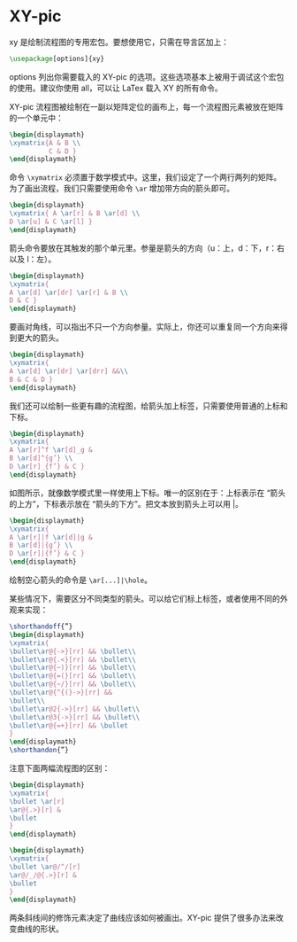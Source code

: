 # XY-pic

xy 是绘制流程图的专用宏包。要想使用它，只需在导言区加上：

```latex
\usepackage[options]{xy}
```

options 列出你需要载入的 XY-pic 的选项。这些选项基本上被用于调试这个宏包的使用。建议你使用 all，可以让 LaTex 载入 XY 的所有命令。

XY-pic 流程图被绘制在一副以矩阵定位的画布上，每一个流程图元素被放在矩阵的一个单元中：

```latex
\begin{displaymath}
\xymatrix{A & B \\
          C & D }
\end{displaymath}
```

命令 `\xymatrix` 必须置于数学模式中。这里，我们设定了一个两行两列的矩阵。为了画出流程，我们只需要使用命令 `\ar` 增加带方向的箭头即可。

```latex
\begin{displaymath}
\xymatrix{ A \ar[r] & B \ar[d] \\
D \ar[u] & C \ar[l] }
\end{displaymath}
```

箭头命令要放在其触发的那个单元里。参量是箭头的方向（u：上，d：下，r：右以及 l：左）。

```latex
\begin{displaymath}
\xymatrix{
A \ar[d] \ar[dr] \ar[r] & B \\
D & C }
\end{displaymath}
```

要画对角线，可以指出不只一个方向参量。实际上，你还可以重复同一个方向来得到更大的箭头。

```latex
\begin{displaymath}
\xymatrix{
A \ar[d] \ar[dr] \ar[drr] &&\\
B & C & D }
\end{displaymath}
```

我们还可以绘制一些更有趣的流程图，给箭头加上标签，只需要使用普通的上标和下标。

```latex
\begin{displaymath}
\xymatrix{
A \ar[r]^f \ar[d]_g &
B \ar[d]^{g’} \\
D \ar[r]_{f’} & C }
\end{displaymath}
```

如图所示，就像数学模式里一样使用上下标。唯一的区别在于：上标表示在 “箭头的上方”，下标表示放在 “箭头的下方”。把文本放到箭头上可以用 |。

```latex
\begin{displaymath}
\xymatrix{
A \ar[r]|f \ar[d]|g &
B \ar[d]|{g’} \\
D \ar[r]|{f’} & C }
\end{displaymath}
```

绘制空心箭头的命令是 `\ar[...]|\hole`。

某些情况下，需要区分不同类型的箭头。可以给它们标上标签，或者使用不同的外观来实现：

```latex
\shorthandoff{”}
\begin{displaymath}
\xymatrix{
\bullet\ar@{->}[rr] && \bullet\\
\bullet\ar@{.<}[rr] && \bullet\\
\bullet\ar@{~)}[rr] && \bullet\\
\bullet\ar@{=(}[rr] && \bullet\\
\bullet\ar@{~/}[rr] && \bullet\\
\bullet\ar@{^{(}->}[rr] &&
\bullet\\
\bullet\ar@2{->}[rr] && \bullet\\
\bullet\ar@3{->}[rr] && \bullet\\
\bullet\ar@{=+}[rr] && \bullet
}
\end{displaymath}
\shorthandon{”}
```

注意下面两幅流程图的区别：

```latex
\begin{displaymath}
\xymatrix{
\bullet \ar[r]
\ar@{.>}[r] &
\bullet
}
\end{displaymath}
```

```latex
\begin{displaymath}
\xymatrix{
\bullet \ar@/^/[r]
\ar@/_/@{.>}[r] &
\bullet
}
\end{displaymath}
```

两条斜线间的修饰元素决定了曲线应该如何被画出。XY-pic 提供了很多办法来改变曲线的形状。

